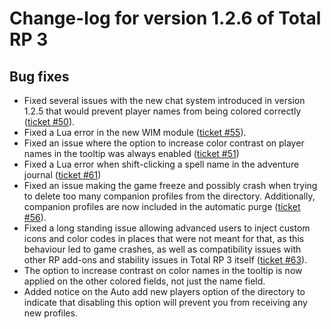 # Change-log for version 1.2.6 of Total RP 3

## Bug fixes

- Fixed several issues with the new chat system introduced in version 1.2.5 that would prevent player names from being colored correctly ([ticket #50](https://wow.curseforge.com/projects/total-rp-3/issues/50)).
- Fixed a Lua error in the new WIM module ([ticket #55](https://wow.curseforge.com/projects/total-rp-3/issues/55)).
- Fixed an issue where the option to increase color contrast on player names in the tooltip was always enabled ([ticket #51](https://wow.curseforge.com/projects/total-rp-3/issues/51))
- Fixed a Lua error when shift-clicking a spell name in the adventure journal ([ticket #61](https://wow.curseforge.com/projects/total-rp-3/issues/61))
- Fixed an issue making the game freeze and possibly crash when trying to delete too many companion profiles from the directory. Additionally, companion profiles are now included in the automatic purge ([ticket #56](https://wow.curseforge.com/projects/total-rp-3/issues/56)).
- Fixed a long standing issue allowing advanced users to inject custom icons and color codes in places that were not meant for that, as this behaviour led to game crashes, as well as compatibility issues with other RP add-ons and stability issues in Total RP 3 itself ([ticket #63](https://wow.curseforge.com/projects/total-rp-3/issues/63)).
- The option to increase contrast on color names in the tooltip is now applied on the other colored fields, not just the name field.
- Added notice on the Auto add new players option of the directory to indicate that disabling this option will prevent you from receiving any new profiles.
